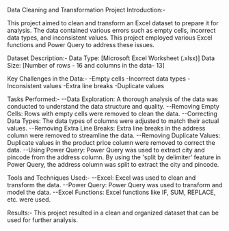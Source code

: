 Data Cleaning and Transformation Project
Introduction:-

This project aimed to clean and transform an Excel dataset to prepare it for analysis. The data contained various errors such as empty cells, incorrect data types, and inconsistent values. This project employed various Excel functions and Power Query to address these issues.

Dataset Description:-
Data Type: [Microsoft Excel Worksheet (.xlsx)]
Data Size: [Number of rows - 16 and columns in the data- 13]

Key Challenges in the Data:-
-Empty cells
-Incorrect data types
-Inconsistent values
-Extra line breaks
-Duplicate values

Tasks Performed:-
--Data Exploration: A thorough analysis of the data was conducted to understand the data structure and quality.
--Removing Empty Cells: Rows with empty cells were removed to clean the data.
--Correcting Data Types: The data types of columns were adjusted to match their actual values.
--Removing Extra Line Breaks: Extra line breaks in the address column were removed to streamline the data.
--Removing Duplicate Values: Duplicate values in the product price column were removed to correct the data.
--Using Power Query: Power Query was used to extract city and pincode from the address column. By using the 'split by delimiter' feature in Power Query, the address column was split to extract the city and pincode.

Tools and Techniques Used:-
--Excel: Excel was used to clean and transform the data.
--Power Query: Power Query was used to transform and model the data.
--Excel Functions: Excel functions like IF, SUM, REPLACE, etc. were used.

Results:-
This project resulted in a clean and organized dataset that can be used for further analysis.

